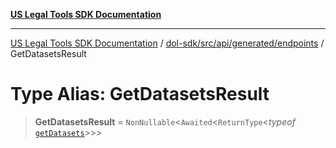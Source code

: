 [**US Legal Tools SDK Documentation**](../../../../../../README.md)

***

[US Legal Tools SDK Documentation](../../../../../../README.md) / [dol-sdk/src/api/generated/endpoints](../README.md) / GetDatasetsResult

# Type Alias: GetDatasetsResult

> **GetDatasetsResult** = `NonNullable`\<`Awaited`\<`ReturnType`\<*typeof* [`getDatasets`](../functions/getDatasets.md)\>\>\>
